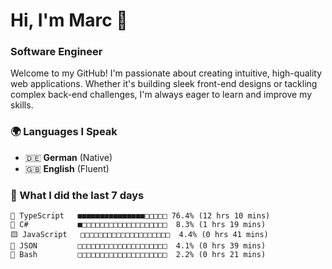 # Hi, I'm Marc 👋 
### Software Engineer

Welcome to my GitHub! I'm passionate about creating intuitive, high-quality web applications. Whether it's building sleek front-end designs or tackling complex back-end challenges, I'm always eager to learn and improve my skills.  

### 🌍 Languages I Speak  
- 🇩🇪 **German** (Native)  
- 🇬🇧 **English** (Fluent)

### 🤯 What I did the last 7 days

```
🔷 TypeScript   ■■■■■■■■■■■■■■■□□□□□ 76.4% (12 hrs 10 mins)
🔷 C#           ■□□□□□□□□□□□□□□□□□□□  8.3% (1 hrs 19 mins)
🟨 JavaScript   □□□□□□□□□□□□□□□□□□□□  4.4% (0 hrs 41 mins)
📄 JSON         □□□□□□□□□□□□□□□□□□□□  4.1% (0 hrs 39 mins)
📄 Bash         □□□□□□□□□□□□□□□□□□□□  2.2% (0 hrs 21 mins)
```